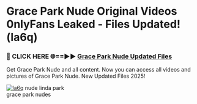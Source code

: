 # Grace Park Nude Original Videos 0nlyFans Leaked - Files Updated! (la6q)

<h3>🔴 CLICK HERE 🌐==►► <a href="https://tinyurl.com/yrmya6cz" rel="nofollow">Grace Park Nude Updated Files</a></h3>

Get Grace Park Nude and all content. Now you can access all videos and pictures of Grace Park Nude. New Updated Files 2025!

[![la6q](https://i.imgur.com/FMdXYCs.gif)](https://tinyurl.com/yrmya6cz)
nude linda park<br>
grace park nudes